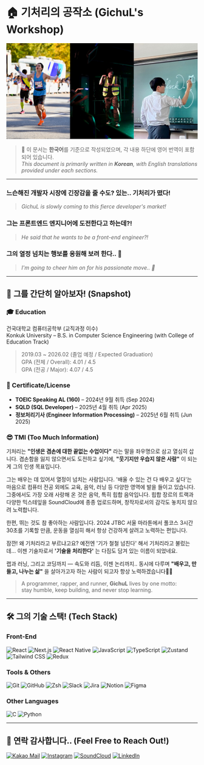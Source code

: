 # 🏠 기처리의 공작소 (GichuL's Workshop)

![Welcome Banner](banner.png)

> 💬 이 문서는 **한국어**를 기준으로 작성되었으며, 각 내용 하단에 영어 번역이 포함되어 있습니다.  
> *This document is primarily written in **Korean**, with English translations provided under each sections.*

---

### 느슨해진 개발자 시장에 긴장감을 줄 수도? 있는.. **기처리**가 떴다!  
> *GichuL is slowly coming to this fierce developer's market!*

### 그는 **프론트엔드 엔지니어**에 도전한다고 하는데?!  
> *He said that he wants to be a front-end engineer?!*

### 그의 열정 넘치는 행보를 응원해 보려 한다.. 🤪  
> *I'm going to cheer him on for his passionate move.. 🤪*

---

## 💫 그를 간단히 알아보자! (Snapshot)

### 🎓 Education
건국대학교 컴퓨터공학부 (교직과정 이수)<br/>
Konkuk University – B.S. in Computer Science Engineering (with College of Education Track)<br/>
> 2019.03 ~ 2026.02 (졸업 예정 / Expected Graduation)<br/>
> GPA (전체 / Overall): 4.01 / 4.5  
> GPA (전공 / Major): 4.07 / 4.5

### 🪪 Certificate/License
- **TOEIC Speaking AL (160)** – 2024년 9월 취득 (Sep 2024)  
- **SQLD (SQL Developer)** – 2025년 4월 취득 (Apr 2025)  
- **정보처리기사 (Engineer Information Processing)** – 2025년 6월 취득 (Jun 2025)

### 😎 TMI (Too Much Information)
기처리는 **"인생은 겸손에 대한 끝없는 수업이다"** 라는 말을 좌우명으로 삼고 열심히 삽니다.
겸손함을 잃지 않으면서도 도전하고 싶기에, **"웃기지만 우습지 않은 사람"** 이 되는 게 그의 인생 목표입니다.

그는 배우는 데 있어서 열정이 넘치는 사람입니다.
'배울 수 있는 건 다 배우고 싶다'는 마음으로 컴퓨터 전공 외에도 교육, 음악, 러닝 등 다양한 영역에 발을 들이고 있습니다.
그중에서도 가장 오래 사랑해 온 것은 음악, 특히 힙합 음악입니다.
힙합 장르의 트랙과 다양한 믹스테잎을 SoundCloud에 종종 업로드하며, 창작자로서의 감각도 놓치지 않으려 노력합니다.

한편, 뛰는 것도 참 좋아하는 사람입니다.
2024 JTBC 서울 마라톤에서 풀코스 3시간 30초를 기록할 만큼, 운동을 열심히 해서 항상 건강하게 살려고 노력하는 편입니다.

잠깐! 왜 기처리라고 부르냐고요?
예전엔 '기가 철철 넘친다' 해서 기처리라고 불렀는데…
이젠 기술자로서 **'기술을 처리한다'** 는 다짐도 담겨 있는 이름이 되었네요.

랩과 러닝, 그리고 코딩까지 —
속도와 리듬, 이젠 논리까지.. 동시에 다루며
**"배우고, 만들고, 나누는 삶"** 을 살아가고자 하는 사람이 되고자 항상 노력하겠습니다🥹💪

> A programmer, rapper, and runner, **GichuL** lives by one motto:  
> stay humble, keep building, and never stop learning.


---

## 🛠️ 그의 기술 스택! (Tech Stack)
### Front-End
![React](https://img.shields.io/badge/React-61DAFB?style=for-the-badge&logo=react&logoColor=black)
![Next.js](https://img.shields.io/badge/Next.js-000000?style=for-the-badge&logo=nextdotjs&logoColor=white)
![React Native](https://img.shields.io/badge/React_Native-20232A?style=for-the-badge&logo=react&logoColor=61DAFB)
![JavaScript](https://img.shields.io/badge/JavaScript-F7DF1E?style=for-the-badge&logo=javascript&logoColor=black)
![TypeScript](https://img.shields.io/badge/TypeScript-3178C6?style=for-the-badge&logo=typescript&logoColor=white)
![Zustand](https://img.shields.io/badge/Zustand-000000?style=for-the-badge&logo=zotero&logoColor=white)
![Tailwind CSS](https://img.shields.io/badge/Tailwind_CSS-06B6D4?style=for-the-badge&logo=tailwindcss&logoColor=white)
![Redux](https://img.shields.io/badge/Redux-764ABC?style=for-the-badge&logo=redux&logoColor=white)

### Tools & Others
![Git](https://img.shields.io/badge/Git-F05032?style=for-the-badge&logo=git&logoColor=white)
![GitHub](https://img.shields.io/badge/GitHub-181717?style=for-the-badge&logo=github&logoColor=white)
![Zsh](https://img.shields.io/badge/Zsh-F15A24?style=for-the-badge&logo=zsh&logoColor=white)
![Slack](https://img.shields.io/badge/Slack-4A154B?style=for-the-badge&logo=slack&logoColor=white)
![Jira](https://img.shields.io/badge/Jira-0052CC?style=for-the-badge&logo=jira&logoColor=white)
![Notion](https://img.shields.io/badge/Notion-000000?style=for-the-badge&logo=notion&logoColor=white)
![Figma](https://img.shields.io/badge/Figma-F24E1E?style=for-the-badge&logo=figma&logoColor=white)

### Other Languages
![C](https://img.shields.io/badge/C-00599C?style=for-the-badge&logo=c&logoColor=white)
![Python](https://img.shields.io/badge/Python-3776AB?style=for-the-badge&logo=python&logoColor=white)

---

## 📲 연락 감사합니다.. (Feel Free to Reach Out!)
[![Kakao Mail](https://img.shields.io/badge/Kakao%20Mail-FFCD00?style=for-the-badge&logo=kakao&logoColor=black)](mailto:gichul@kakao.com)
[![Instagram](https://img.shields.io/badge/Instagram-E4405F?style=for-the-badge&logo=instagram&logoColor=white)](https://www.instagram.com/jun_h.h/)
[![SoundCloud](https://img.shields.io/badge/SoundCloud-FF5500?style=for-the-badge&logo=soundcloud&logoColor=white)](https://soundcloud.com/junho07021)
[![LinkedIn](https://img.shields.io/badge/LinkedIn-0A66C2?style=for-the-badge&logo=linkedin&logoColor=white)](https://www.linkedin.com/in/junho-heo-786903357)


